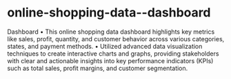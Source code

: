 # online-shopping-data--dashboard
Dashboard
•	This online shopping data dashboard highlights key metrics like sales, profit, quantity, and customer behavior across various categories, states, and payment methods.
•	Utilized advanced data visualization techniques to create interactive charts and graphs, providing stakeholders with clear and actionable insights into key performance indicators (KPIs) such as total sales, profit margins, and customer segmentation.

